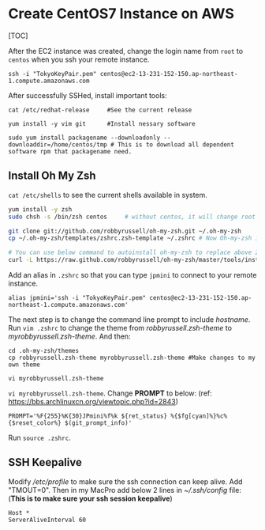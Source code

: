 # Create CentOS7 Instance on AWS

[TOC]

After the EC2 instance was created, change the login name from `root` to `centos` when you ssh your remote instance.

`ssh -i "TokyoKeyPair.pem" centos@ec2-13-231-152-150.ap-northeast-1.compute.amazonaws.com`

After successfully SSHed, install important tools:

```shell
cat /etc/redhat-release     #See the current release

yum install -y vim git      #Install nessary software

sudo yum install packagename --downloadonly --downloaddir=/home/centos/tmp # This is to download all dependent software rpm that packagename need.
```



## Install Oh My Zsh

`cat /etc/shells` to see the current shells available in system.

```bash
yum install -y zsh
sudo chsh -s /bin/zsh centos     # without centos, it will change root's shell

git clone git://github.com/robbyrussell/oh-my-zsh.git ~/.oh-my-zsh
cp ~/.oh-my-zsh/templates/zshrc.zsh-template ~/.zshrc # Now Oh-my-zsh is enabled

# You can use below command to autoinstall oh-my-zsh to replace above 2 CLIs
curl -L https://raw.github.com/robbyrussell/oh-my-zsh/master/tools/install.sh | sh
```

Add an alias in `.zshrc` so that you can type `jpmini` to connect to your remote instance.

`alias jpmini='ssh -i "TokyoKeyPair.pem" centos@ec2-13-231-152-150.ap-northeast-1.compute.amazonaws.com'`

The next step is to change the command line prompt to include *hostname*. Run `vim .zshrc` to change the theme from *robbyrussell.zsh-theme* to *myrobbyrussell.zsh-theme*. And then:

```shell
cd .oh-my-zsh/themes
cp robbyrussell.zsh-theme myrobbyrussell.zsh-theme #Make changes to my own theme

vi myrobbyrussell.zsh-theme

```



`vi myrobbyrussell.zsh-theme`. Change **PROMPT** to below: (ref: https://bbs.archlinuxcn.org/viewtopic.php?id=2843)

```config
PROMPT='%F{255}%K{30}JPmini%f%k ${ret_status} %{$fg[cyan]%}%c%{$reset_color%} $(git_prompt_info)'
```

Run `source .zshrc`.



## SSH Keepalive

Modify */etc/profile* to make sure the ssh connection can keep alive. Add "TMOUT=0". Then in my MacPro add below 2 lines in *~/.ssh/config* file: (**This is to make sure your ssh session keepalive**)

```config
Host *
ServerAliveInterval 60
```

